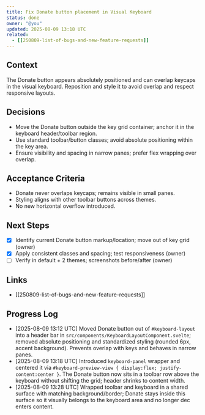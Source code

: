 ```yaml
---
title: Fix Donate button placement in Visual Keyboard
status: done
owner: "@you"
updated: 2025-08-09 13:18 UTC
related:
  - [[250809-list-of-bugs-and-new-feature-requests]]
---
```


## Context
The Donate button appears absolutely positioned and can overlap keycaps in the visual keyboard. Reposition and style it to avoid overlap and respect responsive layouts.

## Decisions
- Move the Donate button outside the key grid container; anchor it in the keyboard header/toolbar region.
- Use standard toolbar/button classes; avoid absolute positioning within the key area.
- Ensure visibility and spacing in narrow panes; prefer flex wrapping over overlap.

## Acceptance Criteria
- Donate never overlaps keycaps; remains visible in small panes.
- Styling aligns with other toolbar buttons across themes.
- No new horizontal overflow introduced.

## Next Steps
- [x] Identify current Donate button markup/location; move out of key grid (owner)
- [x] Apply consistent classes and spacing; test responsiveness (owner)
- [ ] Verify in default + 2 themes; screenshots before/after (owner)

## Links
- [[250809-list-of-bugs-and-new-feature-requests]]

## Progress Log
- [2025-08-09 13:12 UTC] Moved Donate button out of `#keyboard-layout` into a header bar in `src/components/KeyboardLayoutComponent.svelte`; removed absolute positioning and standardized styling (rounded 6px, accent background). Prevents overlap with keys and behaves in narrow panes.
- [2025-08-09 13:18 UTC] Introduced `keyboard-panel` wrapper and centered it via `#keyboard-preview-view { display:flex; justify-content:center }`. The Donate button now sits in a toolbar row above the keyboard without shifting the grid; header shrinks to content width.
- [2025-08-09 13:28 UTC] Wrapped toolbar and keyboard in a shared surface with matching background/border; Donate stays inside this surface so it visually belongs to the keyboard area and no longer dec enters content.
